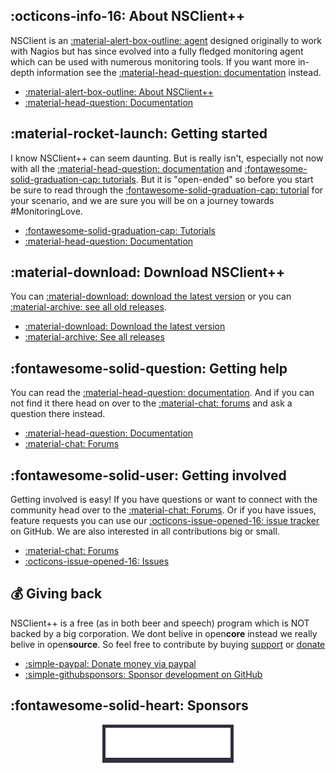 <div markdown="1" class="m-container">
<div markdown="1">

## :octicons-info-16: About NSClient++

NSClient is an [:material-alert-box-outline: agent](nsclient.md) designed originally to work with Nagios but has
since evolved into a fully fledged monitoring agent which can be used with numerous monitoring tools. If you want more
in-depth information see the [:material-head-question: documentation](https://docs.nsclient.org/)</a>
instead.

* [:material-alert-box-outline: About NSClient++](nsclient.md)
* [:material-head-question: Documentation](/docs)

</div>
<div markdown="1">

## :material-rocket-launch: Getting started

I know NSClient++ can seem daunting. But is really isn't, especially not now with all
the [:material-head-question: documentation](/docs)
and [:fontawesome-solid-graduation-cap: tutorials](https://docs.nsclient.org/tutorial/index.html).
But it is "open-ended" so before you start be sure to read through
the [:fontawesome-solid-graduation-cap: tutorial](https://docs.nsclient.org/tutorial/index.html) for your
scenario, and we are sure you will be on a journey towards #MonitoringLove.

* [:fontawesome-solid-graduation-cap: Tutorials](https://docs.nsclient.org/tutorial/index.html)
* [:material-head-question: Documentation](/docs)

</div>
</div>

<div markdown="1" class="m-container">
<div markdown="1">

## :material-download: Download NSClient++

You can [:material-download: download the latest version](/download) or you
can [:material-archive: see all old releases](https://github.com/mickem/nscp/releases).

* [:material-download: Download the latest version](/download)
* [:material-archive: See all releases](https://github.com/mickem/nscp/releases)

</div>
<div markdown="1">

## :fontawesome-solid-question: Getting help

You can read the [:material-head-question: documentation](https://docs.nsclient.org/). And if you can not find it there
head on over to the [:material-chat: forums](https://github.com/mickem/nscp/discussions) and ask a question there
instead.

* [:material-head-question: Documentation](https://docs.nsclient.org/)
* [:material-chat: Forums](https://github.com/mickem/nscp/discussions)

</div>
</div>

<div markdown="1" class="m-container">
<div markdown="1">

## :fontawesome-solid-user: Getting involved

Getting involved is easy!
If you have questions or want to connect with the community head over to
the [:material-chat: Forums](https://github.com/mickem/nscp/discussions). Or if you have issues, feature requests you
can use our [:octicons-issue-opened-16: issue tracker](https://github.com/mickem/nscp/issues) on GitHub.
We are also interested in all contributions big or small.

* [:material-chat: Forums](https://github.com/mickem/nscp/discussions)
* [:octicons-issue-opened-16: Issues](https://github.com/mickem/nscp/issues)

</div>
<div markdown="1">

## :moneybag: Giving back

NSClient++ is a free (as in both beer and speech) program which is NOT backed by a big corporation. We dont belive in
open<strong>core</strong> instead we really belive in open<strong>source</strong>. So feel free to contribute by
buying <a href="/support"><i class="fa fa-support"></i> support</a> or <a href="/donate"><i class="fa fa-money"></i>
donate</a>

* [:simple-paypal: Donate money via paypal](https://paypal.me/michaelmedin?country.x=SE&locale.x=en_US)
* [:simple-githubsponsors: Sponsor development on GitHub](https://github.com/sponsors/mickem)

</div>
</div>


<div markdown="1" class="m-container">
<div markdown="1">

## :fontawesome-solid-heart: Sponsors


<div style="display: flex; justify-content: center; align-items: center;">
  <!-- Nagios logo start -->
  <div style="background-color: #2e303e; padding: 5px; max-width: 200px;">
    <a href="https://nagios.com">
      <img src="assets/nagios-logo.svg"/>
    </a>
  </div>
  <!-- End -->
</div>

</div>
</div>
